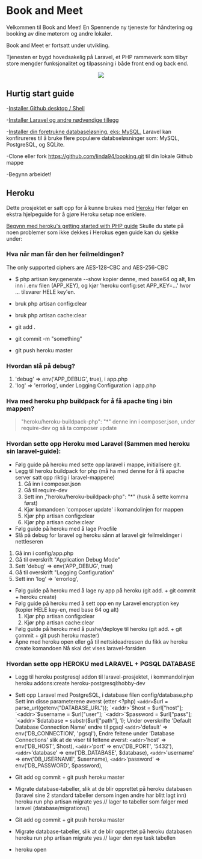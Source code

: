 # Book and Meet

Velkommen til Book and Meet! En Spennende ny tjeneste for håndtering og booking av dine møterom og andre lokaler.

Book and Meet er fortsatt under utvikling.

Tjenesten er bygd hovedsakelig på Laravel, et PHP rammeverk som tilbyr store mengder funksjonalitet og tilpassning i både front end og back end.

<p align="center"><img src="https://laravel.com/assets/img/components/logo-laravel.svg"></p>


## Hurtig start guide

-[Installer Github desktop / Shell](https://desktop.github.com/)

-[Installer Laravel og andre nødvendige tillegg](https://laravel.com/docs/5.4/installation)

-[Installer din foretrukne databaseløsning, eks: MySQL.](https://www.mysql.com/products/workbench/) Laravel kan konfirureres til å bruke flere populære databseløsninger som: MySQL, PostgreSQL, og SQLite.

-Clone eller fork https://github.com/linda94/booking.git til din lokale Github mappe

-Begynn arbeidet!

## Heroku

Dette prosjektet er satt opp for å kunne brukes med [Heroku](https://www.heroku.com) Her følger en ekstra hjelpeguide for å gjøre Heroku setup noe enklere.

[Begynn med heroku's getting started with PHP guide](https://devcenter.heroku.com/articles/getting-started-with-php#introduction)
Skulle du støte på noen problemer som ikke dekkes i Herokus egen guide kan du sjekke under:

### Hva når man får den her feilmeldingen?
The only supported ciphers are AES-128-CBC and AES-256-CBC

- $ php artisan key:generate --show
	kopier denne, med base64 og alt, lim inn i .env filen (APP_KEY), og kjør 'heroku config:set APP_KEY=…' hvor ... tilsvarer HELE key'en.

- bruk php artisan config:clear
- bruk php artisan cache:clear
- git add .
- git commit -m "something"
- git push heroku master

### Hvordan slå på debug?

1. 'debug' => env('APP_DEBUG', true), i app.php
1. 'log' => 'errorlog', under Logging Configuration i app.php

### Hva med heroku php buildpack for å få apache ting i bin mappen?
> "heroku/heroku-buildpack-php": "*"
> denne inn i composer.json, under require-dev og så ta composer update

### Hvordan sette opp **Heroku** med **Laravel** (Sammen med heroku sin laravel-guide):

- Følg guide på heroku med sette opp laravel i mappe, initialisere git.
- Legg til heroku buildpack for php (må ha med denne for å få apache server satt opp riktig i laravel-mappene)
	1. Gå inn i composer.json
	1. Gå til require-dev
	1. Sett inn ,"heroku/heroku-buildpack-php": "*"		(husk å sette komma først)
	1. Kjør komandoen 'composer update' i komandolinjen for mappen
	1. Kjør php artisan config:clear
	1. Kjør php artisan cache:clear
- Følg guide på heroku med å lage Procfile
- Slå på debug for laravel og heroku sånn at laravel gir feilmeldinger i nettleseren
1. Gå inn i config/app.php
1. Gå til overskrift "Application Debug Mode"
1. Sett 'debug' => env('APP_DEBUG', true)
1. Gå til overskrift "Logging Configuration"
1. Sett inn 'log' => 'errorlog',
- Følg guide på heroku med å lage ny app på heroku (git add. + git commit + heroku create)
- Følg guide på heroku med å sett opp en ny Laravel encryption key (kopier HELE key-en, med base 64 og alt)
	1. Kjør php artisan config:clear
	1. Kjør php artisan cache:clear
- Følg guide på heroku med å pushe/deploye til heroku (git add. + git commit + git push heroku master)
- Åpne med heroku open eller gå til nettsideadressen du fikk av heroku create komandoen
	Nå skal det vises laravel-forsiden


### Hvordan sette opp HEROKU med LARAVEL + PGSQL DATABASE

- Legg til heroku postgresql addon til laravel-prosjektet, i kommandolinjen
	heroku addons:create heroku-postgresql:hobby-dev
- Sett opp Laravel med PostgreSQL, i database filen config/database.php
	Sett inn disse parameterene øverst (etter <?php)
		`<addr>`$url = parse_url(getenv("DATABASE_URL"));
		`<addr>`$host = $url["host"];
		`<addr>`$username = $url["user"];
		`<addr>`$password = $url["pass"];
		`<addr>`$database = substr($url["path"], 1);
	Under overskrifte 'Default Database Connection Name' endre til pgsql
		`<addr>`'default' => env('DB_CONNECTION', 'pgsql'),
	Endre feltene under 'Database Connections' slik at de viser til feltene øverst:
		`<addr>`'host' => env('DB_HOST', $host),
		`<addr>`'port' => env('DB_PORT', '5432'),
		`<addr>`'database' => env('DB_DATABASE', $database),
		`<addr>`'username' => env('DB_USERNAME', $username),
		`<addr>`'password' => env('DB_PASSWORD', $password),
- Git add og commit + git push heroku master
- Migrate database-tabeller, slik at de blir opprettet på heroku databasen (laravel sine 2 standard tabeller dersom ingen andre har blitt lagt inn)
	heroku run php artisan migrate
		yes	// lager to tabeller som følger med laravel (database/migrations/)


- Git add og commit + git push heroku master
- Migrate database-tabeller, slik at de blir opprettet på heroku databasen
	heroku run php artisan migrate
		yes	// lager den nye task tabellen
- heroku open
